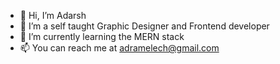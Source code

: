 - 👋 Hi, I’m Adarsh
- 👀 I’m a self taught Graphic Designer and Frontend developer
- 🌱 I’m currently learning the MERN stack
- 📫 You can reach me at adramelech@gmail.com

<!---
adram3l3ch/adram3l3ch is a ✨ special ✨ repository because its `README.md` (this file) appears on your GitHub profile.
You can click the Preview link to take a look at your changes.
--->
